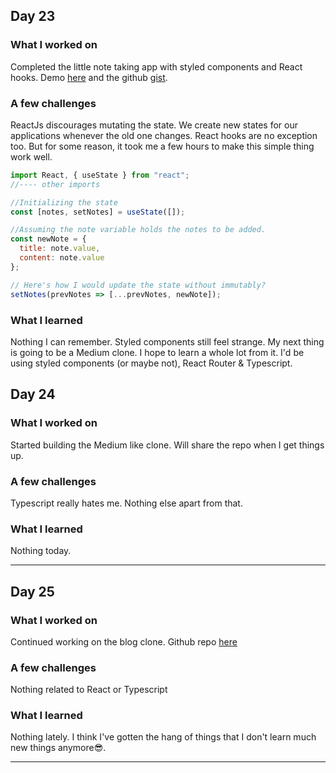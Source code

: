 ## Day 23

### What I worked on

Completed the little note taking app with styled components and React hooks. Demo [here](https://note-taking-styled.netlify.com/) and the github [gist](https://gist.github.com/vickOnRails/f6e6f9edb22b7688602171ed8c9f85b0).

### A few challenges

ReactJs discourages mutating the state. We create new states for our applications whenever the old one changes. React hooks are no exception too. But for some reason, it took me a few hours to make this simple thing work well.

```js
import React, { useState } from "react";
//---- other imports

//Initializing the state
const [notes, setNotes] = useState([]);

//Assuming the note variable holds the notes to be added.
const newNote = {
  title: note.value,
  content: note.value
};

// Here's how I would update the state without immutably?
setNotes(prevNotes => [...prevNotes, newNote]);
```

### What I learned

Nothing I can remember. Styled components still feel strange.
My next thing is going to be a Medium clone. I hope to learn a whole lot from it. I'd be using styled components (or maybe not), React Router & Typescript.

## Day 24

### What I worked on

Started building the Medium like clone. Will share the repo when I get things up.

### A few challenges

Typescript really hates me. Nothing else apart from that.

### What I learned

Nothing today.

---

## Day 25

### What I worked on

Continued working on the blog clone. Github repo [here](https://github.com/vickOnRails/night-blog)

### A few challenges

Nothing related to React or Typescript

### What I learned

Nothing lately. I think I've gotten the hang of things that I don't learn much new things anymore😎.

---

